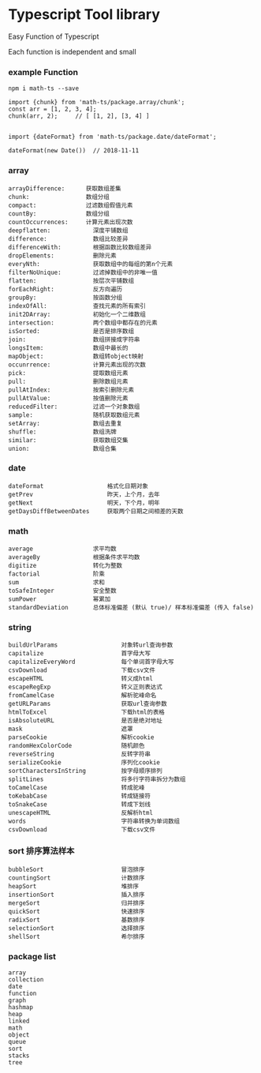 # Typescript Tool library

Easy Function of Typescript

Each function is independent and small
    
### example Function

    npm i math-ts --save

    import {chunk} from 'math-ts/package.array/chunk'; 
    const arr = [1, 2, 3, 4];
    chunk(arr, 2);     // [ [1, 2], [3, 4] ]
    
    
    import {dateFormat} from 'math-ts/package.date/dateFormat';
    
    dateFormat(new Date())  // 2018-11-11

### array
    
    arrayDifference:      获取数组差集
    chunk:                数组分组
    compact:              过滤数组假值元素
    countBy:              数组分组
    countOccurrences:     计算元素出现次数 
    deepflatten:            深度平铺数组
    difference:             数组比较差异
    differenceWith:         根据函数比较数组差异
    dropElements:           删除元素
    everyNth:               获取数组中的每组的第n个元素
    filterNoUnique:         过滤掉数组中的非唯一值
    flatten:                按层次平铺数组
    forEachRight:           反方向遍历
    groupBy:                按函数分组
    indexOfAll:             查找元素的所有索引
    init2DArray:            初始化一个二维数组
    intersection:           两个数组中都存在的元素
    isSorted:               是否是排序数组
    join:                   数组拼接成字符串
    longsItem:              数组中最长的
    mapObject:              数组转object映射
    occunrrence:            计算元素出现的次数
    pick:                   提取数组元素
    pull:                   删除数组元素
    pullAtIndex:            按索引删除元素
    pullAtValue:            按值删除元素
    reducedFilter:          过滤一个对象数组
    sample:                 随机获取数组元素
    setArray:               数组去重复
    shuffle:                数组洗牌
    similar:                获取数组交集
    union:                  数组合集
    
### date
    
    dateFormat                  格式化日期对象
    getPrev                     昨天，上个月，去年
    getNext                     明天，下个月，明年
    getDaysDiffBetweenDates     获取两个日期之间相差的天数

### math
    
    average                 求平均数
    averageBy               根据条件求平均数
    digitize                转化为整数
    factorial               阶乘
    sum                     求和
    toSafeInteger           安全整数
    sumPower                幂累加
    standardDeviation       总体标准偏差 (默认 true)/ 样本标准偏差 (传入 false)

### string

    buildUrlParams                  对象转url查询参数
    capitalize                      首字母大写
    capitalizeEveryWord             每个单词首字母大写
    csvDownload                     下载csv文件
    escapeHTML                      转义成html
    escapeRegExp                    转义正则表达式
    fromCamelCase                   解析驼峰命名
    getURLParams                    获取url查询参数
    htmlToExcel                     下载html的表格
    isAbsoluteURL                   是否是绝对地址
    mask                            遮罩
    parseCookie                     解析cookie
    randomHexColorCode              随机颜色
    reverseString                   反转字符串
    serializeCookie                 序列化cookie
    sortCharactersInString          按字母顺序排列
    splitLines                      将多行字符串拆分为数组
    toCamelCase                     转成驼峰
    toKebabCase                     转成链接符
    toSnakeCase                     转成下划线
    unescapeHTML                    反解析html
    words                           字符串转换为单词数组
    csvDownload                     下载csv文件

### sort    排序算法样本
    
    bubbleSort                      冒泡排序
    countingSort                    计数排序
    heapSort                        堆排序
    insertionSort                   插入排序
    mergeSort                       归并排序
    quickSort                       快速排序
    radixSort                       基数排序
    selectionSort                   选择排序
    shellSort                       希尔排序

### package list

    array
    collection
    date
    function
    graph
    hashmap
    heap
    linked
    math
    object
    queue
    sort
    stacks
    tree

